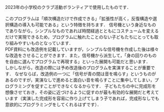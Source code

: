 2023年の小学校のクラブ活動ボランティアで使用したものです．<br>
<br>
このプログラムは「順次構造だけで作成できる」「拡張性が高く，反復構造や選択構造の導入も可能である」という特徴を持ちます．
信号機という身近なものでありながら，シンプルなものであれば時間経過とともにコスチュームを変えるだけで実現できるため，プログラムに触れたことのない子どもたちにとっても取り組みやすいものとなっています．<br>
PDF資料にも改造例を記載していますが，シンプルな信号機を作成した後は様々な改造をさせることができます．また，信号機から派生して，「身の回りのものを自由に選んでプログラムで再現する」といった展開も可能だと思います．<br>
しかしながら，改造の際には予め改造後のプログラムを実演することが重要です．
なぜならば，改造例の一つに「信号が青の間は音を鳴らす」というものがあるのですが，実演なしで進めると面白い音を鳴らすことに集中してしまい，プログラミングを促すことができなくなるからです．
子どもたちの中に完成形を想像させておき，その姿に近づけるように促すのが最も有効的な展開だと考えています（実演した完成形を容易に作り上げてしまう子であれば，完成形なしでも意欲的にプログラミングをしてくれるはずです）．